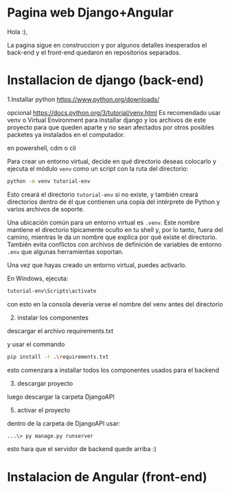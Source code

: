 # Pagina web Django+Angular

Hola :),

La pagina sigue en construccion y por algunos detalles inesperados el back-end y el front-end quedaron en repositorios separados.

# Installacion de django (back-end)

1.Installar python
https://www.python.org/downloads/ 

opcional
https://docs.python.org/3/tutorial/venv.html
 Es recomendado usar venv o Virtual Environment para installar django y los archivos de este proyecto para que queden aparte y no sean afectados por otros posibles packetes ya instalados en el computador.

en powershell, cdm o cli
 
Para crear un entorno virtual, decide en qué directorio deseas colocarlo y ejecuta el módulo `venv` como un script con la ruta del directorio:

```bash
python -m venv tutorial-env
```

Esto creará el directorio `tutorial-env` si no existe, y también creará directorios dentro de él que contienen una copia del intérprete de Python y varios archivos de soporte.

Una ubicación común para un entorno virtual es `.venv`. Este nombre mantiene el directorio típicamente oculto en tu shell y, por lo tanto, fuera del camino, mientras le da un nombre que explica por qué existe el directorio. También evita conflictos con archivos de definición de variables de entorno `.env` que algunas herramientas soportan.

Una vez que hayas creado un entorno virtual, puedes activarlo.

En Windows, ejecuta:

```bash
tutorial-env\Scripts\activate
```

con esto en la consola deveria verse el nombre del venv antes del directorio

2. instalar los componentes

 descargar el archivo requirements.txt

 y usar el commando
 ```bash
pip install -r .\requirements.txt
```
esto comenzara a installar todos los componentes usados para el backend

3. descargar proyecto

luego descargar la carpeta DjangoAPI

5. activar el proyecto

dentro de la carpeta de DjangoAPI usar:
```bash
...\> py manage.py runserver
```
esto hara que el servidor de backend quede arriba :)

# Instalacion de Angular (front-end)



